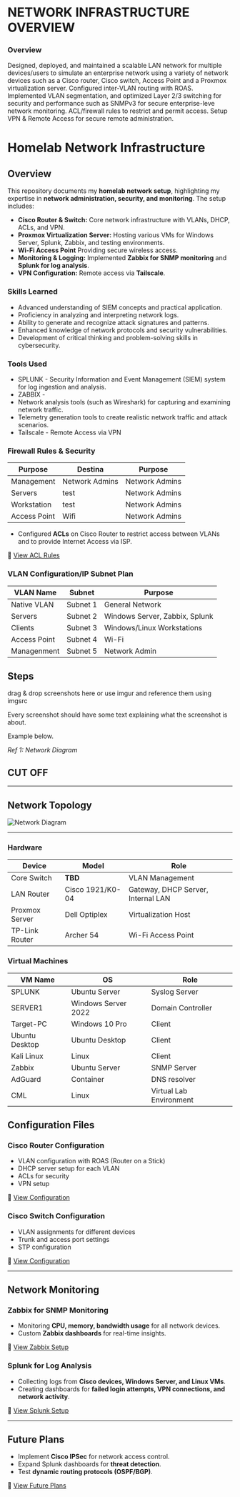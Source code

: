 # NETWORK INFRASTRUCTURE OVERVIEW

### Overview
Designed, deployed, and maintained a scalable LAN network for multiple devices/users to simulate an enterprise network using a variety of network devices such as a Cisco router, Cisco switch, Access Point and a Proxmox virtualization server. Configured inter-VLAN routing with ROAS. Implemented VLAN segmentation, and optimized Layer 2/3 switching for security and performance such as SNMPv3 for secure enterprise-leve network monitoring. ACL/firewall rules to restrict and permit access. Setup VPN & Remote Access for secure remote administration.

# Homelab Network Infrastructure

## Overview
This repository documents my **homelab network setup**, highlighting my expertise in **network administration, security, and monitoring**. The setup includes:
- **Cisco Router & Switch:** Core network infrastructure with VLANs, DHCP, ACLs, and VPN.
- **Proxmox Virtualization Server:** Hosting various VMs for Windows Server, Splunk, Zabbix, and testing environments.
- **Wi-Fi Access Point** Providing secure wireless access.
- **Monitoring & Logging:** Implemented **Zabbix for SNMP monitoring** and **Splunk for log analysis**.
- **VPN Configuration:** Remote access via **Tailscale**.

### Skills Learned

- Advanced understanding of SIEM concepts and practical application.
- Proficiency in analyzing and interpreting network logs.
- Ability to generate and recognize attack signatures and patterns.
- Enhanced knowledge of network protocols and security vulnerabilities.
- Development of critical thinking and problem-solving skills in cybersecurity.

### Tools Used

- SPLUNK - Security Information and Event Management (SIEM) system for log ingestion and analysis.
- ZABBIX - 
- Network analysis tools (such as Wireshark) for capturing and examining network traffic.
- Telemetry generation tools to create realistic network traffic and attack scenarios.
- Tailscale - Remote Access via VPN

###  **Firewall Rules & Security** 
| Purpose                                        | Destina                   | Purpose        |
|-----------------------------------------------|----------------------------|----------------|
| Management                                    | Network Admins              | Network Admins|
| Servers                                       | test                        | Network Admins|
| Workstation                                   | test                        | Network Admins|
| Access Point                                  | Wifi                        | Network Admins|

- Configured **ACLs** on Cisco Router to restrict access between VLANs and to provide Internet Access via ISP.

📄 [View ACL Rules](firewall/acl-rules.md)


### **VLAN Configuration/IP Subnet Plan**
| VLAN Name         | Subnet         | Purpose                     |
|-------------------|---------------|-----------------------------|
| Native VLAN | Subnet 1  | General Network                       |
| Servers     | Subnet 2  | Windows Server, Zabbix, Splunk        |
| Clients     | Subnet 3  | Windows/Linux Workstations            |
| Access Point| Subnet 4  | Wi-Fi                                 |
| Managenment | Subnet 5  | Network Admin                         |



## Steps
drag & drop screenshots here or use imgur and reference them using imgsrc

Every screenshot should have some text explaining what the screenshot is about.

Example below.

*Ref 1: Network Diagram*


## CUT OFF

---

## **Network Topology**
![Network Diagram](topology/network-diagram.png)

---
### Hardware
| Device             | Model             | Role                       |
|-------------------|-------------------|-----------------------------|
| Core Switch       | **TBD**          | VLAN Management             |
| LAN Router        | Cisco 1921/K0-04  | Gateway, DHCP Server, Internal LAN |
| Proxmox Server    | Dell Optiplex     | Virtualization Host         |
| TP-Link Router    | Archer 54         | Wi-Fi Access Point          |


### Virtual Machines
| VM Name             | OS                    | Role                       |
|--------------------|------------------------|----------------------------|
| SPLUNK             | Ubuntu Server          | Syslog Server              |
| SERVER1            | Windows Server 2022    | Domain Controller          |
| Target-PC          | Windows 10 Pro         | Client                     |
| Ubuntu Desktop     | Ubuntu Desktop         | Client                     |
| Kali Linux         | Linux                  | Client                     |
| Zabbix             | Ubuntu Server          | SNMP Server                |
| AdGuard            | Container              | DNS resolver               |
| CML                | Linux                  | Virtual Lab Environment    |

## **Configuration Files**
### **Cisco Router Configuration**
- VLAN configuration with ROAS (Router on a Stick)
- DHCP server setup for each VLAN
- ACLs for security
- VPN setup

📄 [View Configuration](configurations/cisco-router-config.txt)

### **Cisco Switch Configuration**
- VLAN assignments for different devices
- Trunk and access port settings
- STP configuration

📄 [View Configuration](configurations/cisco-switch-config.txt)

---

## **Network Monitoring**
### **Zabbix for SNMP Monitoring**
- Monitoring **CPU, memory, bandwidth usage** for all network devices.
- Custom **Zabbix dashboards** for real-time insights.

📄 [View Zabbix Setup](monitoring/zabbix-setup.md)

### **Splunk for Log Analysis**
- Collecting logs from **Cisco devices, Windows Server, and Linux VMs**.
- Creating dashboards for **failed login attempts, VPN connections, and network activity**.

📄 [View Splunk Setup](monitoring/splunk-setup.md)

---

## **Future Plans**
- Implement **Cisco IPSec** for network access control.
- Expand Splunk dashboards for **threat detection**.
- Test **dynamic routing protocols (OSPF/BGP)**.

📄 [View Future Plans](documentation/future-plans.md)
  
